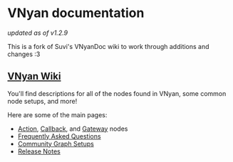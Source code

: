 # VNyan documentation
*updated as of v1.2.9*

This is a fork of Suvi's VNyanDoc wiki to work through additions and changes :3

## [VNyan Wiki](../../wiki)
You'll find descriptions for all of the nodes found in VNyan, some common node setups, and more!

Here are some of the main pages:
- [Action](../../Action-Nodes), [Callback](../../wiki/Callback-Nodes), and [Gateway](../../wiki/Conditional-Nodes) nodes
- [Frequently Asked Questions](../../wiki/How-To#faq)
- [Community Graph Setups](../../wiki/How-To#community-graphs-and-resources)
- [Release Notes](../../wiki/release-notes)
